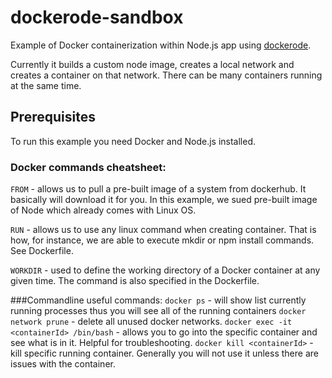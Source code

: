 # dockerode-sandbox
Example of Docker containerization within Node.js app using [dockerode](https://www.npmjs.com/package/dockerode).

Currently it builds a custom node image, creates a local network and creates a container on that network. There can be many containers running at the same time.

## Prerequisites
To run this example you need Docker and Node.js installed.

### Docker commands cheatsheet:
`FROM` - allows us to pull a pre-built image of a system from dockerhub. It basically will download it for you. 
In this example, we sued pre-built image of Node which already comes with Linux OS. 

`RUN` - allows us to use any linux command when creating container. That is how, for instance, we are able to execute 
mkdir or npm install commands. See Dockerfile. 

`WORKDIR` - used to define the working directory of a Docker container at any given time. 
The command is also specified in the Dockerfile.

###Commandline useful commands:
`docker ps` - will show list currently running processes thus you will see all of the running containers
`docker network prune` - delete all unused docker networks.
`docker exec -it <containerId> /bin/bash` - allows you to go into the specific container and see what is in it. Helpful for troubleshooting. 
`docker kill <containerId>` - kill specific running container. Generally you will not use it unless there are issues with the container. 







